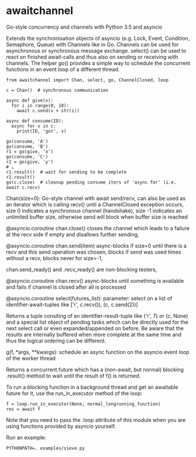 # awaitchannel
Go-style concurrency and channels with Python 3.5 and asyncio

Extends the synchronisation objects of asyncio (e.g. Lock, Event, Condition, Semaphore, Queue) with Channels like in Go.
Channels can be used for asynchronous or synchronous message exchange.
select() can be used to react on finished await-calls and thus also on sending or receiving with channels.
The helper go() provides a simple way to schedule the concurrent functions in an event loop of a different thread.

    from awaitchannel import Chan, select, go, ChannelClosed, loop
    
    c = Chan()  # synchronous communication
    
    async def give(v):
      for i in range(0, 10):
        await c.send(v + str(i))
    
    async def consume(ID):
      async for v in c:
        print(ID, 'got', v)
    
    go(consume, 'A')
    go(consume, 'B')
    r1 = go(give, 'x')
    go(consume, 'C')
    r2 = go(give, 'y')
    # …
    r1.result()  # wait for sending to be complete
    r2.result()
    go(c.close)  # cleanup pending consume iters of 'async for' (i.e. await c.recv)

Chan(size=0): Go-style channel with await send/recv, can also be used as an iterator which is calling recv() until a ChannelClosed exception occurs,
size 0 indicates a synchronous channel (handshake), size -1 indicates an unlimited buffer size, otherwise send will block when buffer size is reached

@asyncio.coroutine
chan.close() closes the channel which leads to a failure at the recv side if empty and disallows further sending,

@asyncio.coroutine
chan.send(item) async-blocks if size=0 until there is a recv and this send operation was chosen, blocks if send was used <size> times without a recv, blocks never for size=-1,

chan.send_ready() and .recv_ready() are non-blocking testers,

@asyncio.coroutine
chan.recv() async-blocks until something is available and fails if channel is closed after all is processed



@asyncio.coroutine
select(futures_list): parameter: select on a list of identifier-await-tuples like ['r', c.recv()), (c, c.send(2))]

Returns a tuple consiting of an identifier-result-tuple like ('r', 7) or (c, None) and a special list object of pending tasks which can be directly used for the next select call or even expanded/appended on before.
Be aware that the results are internally buffered when more complete at the same time and thus the logical ordering can be different.


g(f, *args, **kwargs): schedule an async function on the asyncio event loop of the worker thread

Returns a concurrent.future which has a (non-await, but normal) blocking .result() method to wait until the result of f() is returned.


To run a blocking function in a background thread and get an awaitable future for it, use the run_in_executor method of the loop:

    f = loop.run_in_executor(None, normal_longrunning_function)
    res = await f

Note that you need to pass the .loop attribute of this module when you are using functions provided by asyncio yourself.


Run an example:

    PYTHONPATH=. examples/sieve.py
